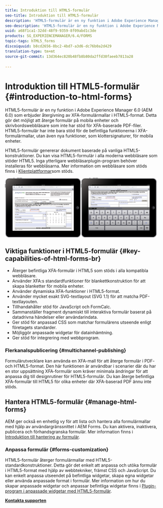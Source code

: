 ```yaml
---
title: Introduktion till HTML5-formulär
seo-title: Introduktion till HTML5-formulär
description: 'HTML5-formulär är en ny funktion i Adobe Experience Manager 6.0 (AEM 6.0) som erbjuder återgivning av XFA-formulärmallar i HTML5-format. '
seo-description: 'HTML5-formulär är en ny funktion i Adobe Experience Manager 6.0 (AEM 6.0) som erbjuder återgivning av XFA-formulärmallar i HTML5-format. '
uuid: a68f1ca1-32dd-48f9-9359-8f09abd1c3de
products: SG_EXPERIENCEMANAGER/6.4/FORMS
topic-tags: hTML5_forms
discoiquuid: b8cd2656-8bc2-4bd7-a3d6-dc76b0a2d429
translation-type: tm+mt
source-git-commit: 13d364ec820b48fb8b80da2ffd30faeeb7813a28

---
```



# Introduktion till HTML5-formulär {#introduction-to-html-forms}

HTML5-formulär är en ny funktion i Adobe Experience Manager 6.0 (AEM 6.0) som erbjuder återgivning av XFA-formulärmallar i HTML5-format. Detta gör det möjligt att återge formulär på mobila enheter och skrivbordswebbläsare som inte har stöd för XFA-baserade PDF-filer. HTML5-formulär har inte bara stöd för de befintliga funktionerna i XFA-formulärmallar, utan även nya funktioner, som klottersignaturer, för mobila enheter.

HTML5-formulär genererar dokument baserade på vanliga HTML5-konstruktioner. Du kan visa HTML5-formulär i alla moderna webbläsare som stöder HTML5. Inga ytterligare webbläsarplugin-program behöver installeras för webbläsarna. Mer information om webbläsare som stöds finns i [Klientplattformar](https://adobe.com/go/learn_aemforms_supportedplatforms_63)som stöds.

![](do-not-localize/mobile_form_on_an_ipad_date_14.png)

## Viktiga funktioner i HTML5-formulär {#key-capabilities-of-html-forms-br}

* Återger befintliga XFA-formulär i HTML5 som stöds i alla kompatibla webbläsare.
* Använder XFA:s standardfunktioner för blankettkonstruktion för att skapa blanketter för mobila enheter.
* Använder dynamiska XFA-funktioner i HTML5-format.
* Använder mycket exakt SVG-textlayout (SVG 1.1) för att matcha PDF-textlayouten.
* Tillhandahåller stöd för JavaScript och FormCalc.
* Sammanställer fragment dynamiskt till interaktiva formulär baserat på datadrivna händelser eller användarindata.
* Ger stöd för anpassad CSS som matchar formulärens utseende enligt företagets standarder.
* Möjliggör anpassade widgetar för datainhämtning.
* Ger stöd för integrering med webbprogram.

### Flerkanalspublicering {#multichannel-publishing}

Formulärutvecklare kan använda en XFA-mall för att återge formulär i PDF- och HTML5-format. Den här funktionen är användbar i scenarier där du har en stor uppsättning XFA-formulär som kräver minimala ändringar för att anpassa dig till designrutiner för HTML5-formulär. Du kan återge befintliga XFA-formulär till HTML5 för olika enheter där XFA-baserad PDF ännu inte stöds.

## Hantera HTML5-formulär {#manage-html-forms}

AEM ger också en enhetlig vy för att lista och hantera alla formulärmallar med hjälp av användargränssnittet i AEM Forms. Du kan aktivera, inaktivera, publicera och förhandsgranska formulär. Mer information finns i [Introduktion till hantering av formulär](/help/forms/using/introduction-managing-forms.md).

### Anpassa formulär {#forms-customization}

HTML5-formulär återger formulärmallar med HTML5-standardkonstruktioner. Detta gör det enkelt att anpassa och utöka formulär i HTML5-format med hjälp av webbtekniker, främst CSS och JavaScript. Du kan enkelt anpassa utseendet på befintliga widgetar, skapa egna widgetar eller använda anpassade format i formulär. Mer information om hur du skapar anpassade widgetar och anpassar befintliga widgetar finns i [Plugin-program i anpassade widgetar med HTML5-formulär](/help/forms/using/custom-widgets.md).

**[Kontakta supporten](https://www.adobe.com/account/sign-in.supportportal.html)**
